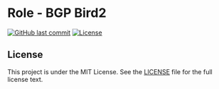 # Role - BGP Bird2

[![GitHub last commit](https://img.shields.io/github/last-commit/ursinn-ansible/role-bgp-bird2?logo=github&style=for-the-badge)](https://github.com/ursinn-ansible/role-bgp-bird2/commits)
[![License](https://img.shields.io/github/license/ursinn-ansible/role-bgp-bird2?style=for-the-badge)](https://github.com/ursinn-ansible/role-bgp-bird2/blob/main/LICENSE)

## License

This project is under the MIT License. See the [LICENSE](https://github.com/ursinn-ansible/role-bgp-bird2/blob/main/LICENSE) file for the full license text.

